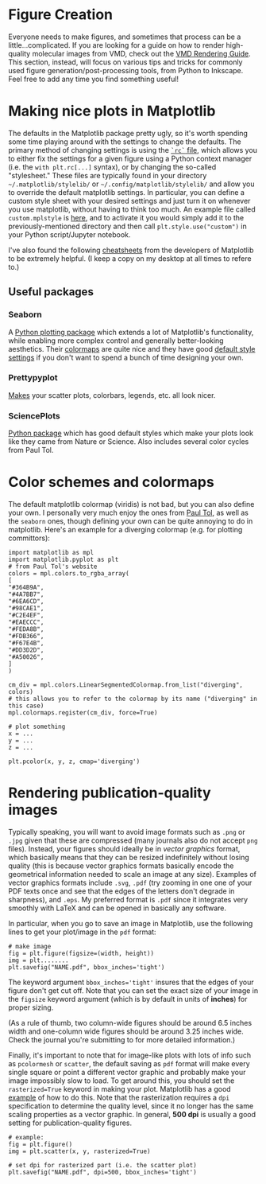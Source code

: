 # Figure Creation
Everyone needs to make figures, and sometimes that process can be a little...complicated. If you are looking for a guide on how to render high-quality molecular images from VMD, check out the [VMD Rendering Guide](./VMD-Rendering-Guide.md). This section, instead, will focus on various tips and tricks for commonly used figure generation/post-processing tools, from Python to Inkscape. Feel free to add any time you find something useful! 

Making nice plots in Matplotlib
===============================

The defaults in the Matplotlib package pretty ugly, so it's worth spending some time playing around with the settings to change the defaults.
The primary method of changing settings is using the [`` `rc` `` file](https://matplotlib.org/3.5.0/tutorials/introductory/customizing.html), which allows you to either fix the settings for a given figure using a Python context manager (i.e. the `with plt.rc[...]` syntax), or by changing the so-called "stylesheet." These files are typically found in your directory `~/.matplotlib/stylelib/` or `~/.config/matplotlib/stylelib/` and allow you to override the default matplotlib settings. In particular, you can define a custom style sheet with your desired settings and just turn it on whenever you use matplotlib, without having to think too much. An example file called `custom.mplstyle` is [here](./files/custom.mplstyle), and to activate it you would simply add it to the previously-mentioned directory and then call `plt.style.use("custom")` in your Python script/Jupyter notebook.

I've also found the following [cheatsheets](https://github.com/matplotlib/cheatsheets) from the developers of Matplotlib to be extremely helpful. (I keep a copy on my desktop at all times to refere to.)

Useful packages
---------------

### Seaborn

A [Python plotting package](https://seaborn.pydata.org/index.html) which extends a lot of Matplotlib's functionality, while enabling more complex control and generally better-looking aesthetics. Their [colormaps](https://seaborn.pydata.org/tutorial/color_palettes.html) are quite nice and they have good [default style settings](https://seaborn.pydata.org/tutorial/aesthetics.html) if you don't want to spend a bunch of time designing your own.

### Prettypyplot

[Makes](https://gitlab.com/braniii/prettypyplot) your scatter plots, colorbars, legends, etc. all look nicer.

### SciencePlots

[Python package](https://github.com/garrettj403/SciencePlots) which has good default styles which make your plots look like they came from Nature or Science. Also includes several color cycles from Paul Tol.

Color schemes and colormaps
===========================

The default matplotlib colormap (viridis) is not bad, but you can also define your own. I personally very much enjoy the ones from [Paul Tol](https://personal.sron.nl/~pault/), as well as the `seaborn` ones, though defining your own can be quite annoying to do in matplotlib. Here's an example for a diverging colormap (e.g. for plotting committors):
    
    import matplotlib as mpl
    import matplotlib.pyplot as plt
    # from Paul Tol's website
    colors = mpl.colors.to_rgba_array(
    [
    "#364B9A",
    "#4A7BB7",
    "#6EA6CD",
    "#98CAE1",
    "#C2E4EF",
    "#EAECCC",
    "#FEDA8B",
    "#FDB366",
    "#F67E4B",
    "#DD3D2D",
    "#A50026",
    ]
    )
    
    cm_div = mpl.colors.LinearSegmentedColormap.from_list("diverging", colors)
    # this allows you to refer to the colormap by its name ("diverging" in this case)
    mpl.colormaps.register(cm_div, force=True)  
    
    # plot something
    x = ...
    y = ...
    z = ...
    
    plt.pcolor(x, y, z, cmap='diverging')


# Rendering publication-quality images
Typically speaking, you will want to avoid image formats such as `.png` or `.jpg` given that these are compressed (many journals also do not accept `png` files).
Instead, your figures should ideally be in *vector graphics* format, which basically means that they can be resized indefinitely without losing quality (this is because vector graphics formats basically encode the geometrical information needed to scale an image at any size).
Examples of vector graphics formats include `.svg`, `.pdf` (try zooming in one one of your PDF texts once and see that the edges of the letters don't degrade in sharpness), and `.eps`. 
My preferred format is `.pdf` since it integrates very smoothly with LaTeX and can be opened in basically any software.

In particular, when you go to save an image in Matplotlib, use the following lines to get your plot/image in the `pdf` format:
```
# make image 
fig = plt.figure(figsize=(width, height))
img = plt........
plt.savefig("NAME.pdf", bbox_inches='tight')
```
The keyword argument `bbox_inches='tight'` insures that the edges of your figure don't get cut off.
Note that you can set the exact size of your image in the `figsize` keyword argument (which is by default in units of **inches**) for proper sizing.

(As a rule of thumb, two column-wide figures should be around 6.5 inches width and one-column wide figures should be around 3.25 inches wide. Check the journal you're submitting to for more detailed information.)

Finally, it's important to note that for image-like plots with lots of info such as `pcolormesh` or `scatter`, the default saving as `pdf` format will make every single square or point a different vector graphic and probably make your image impossibly slow to load.
To get around this, you should set the `rasterized=True` keyword in making your plot.
Matplotlib has a good [example](https://matplotlib.org/stable/gallery/misc/rasterization_demo.html) of how to do this.
Note that the rasterization requires a `dpi` specification to determine the quality level, since it no longer has the same scaling properties as a vector graphic.
In general, **500 dpi** is usually a good setting for publication-quality figures.

```
# example:
fig = plt.figure()
img = plt.scatter(x, y, rasterized=True)

# set dpi for rasterized part (i.e. the scatter plot)
plt.savefig("NAME.pdf", dpi=500, bbox_inches='tight')
```
